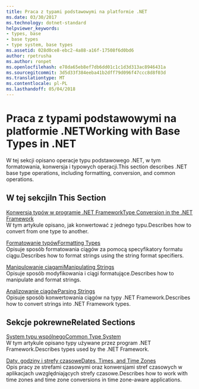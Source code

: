 ```yaml
---
title: Praca z typami podstawowymi na platformie .NET
ms.date: 03/30/2017
ms.technology: dotnet-standard
helpviewer_keywords:
- types, base
- base types
- type system, base types
ms.assetid: 028d0ce8-ebc2-4a88-a16f-17508f6d0bd6
author: rpetrusha
ms.author: ronpet
ms.openlocfilehash: e78da65eb8ef7db6dd01c1c1d3d313ac8946431a
ms.sourcegitcommit: 3d5d33f384eeba41b2dff79d096f47ccc8d8f03d
ms.translationtype: MT
ms.contentlocale: pl-PL
ms.lasthandoff: 05/04/2018
---
```

# <a name="working-with-base-types-in-net"></a><span data-ttu-id="3d543-102">Praca z typami podstawowymi na platformie .NET</span><span class="sxs-lookup"><span data-stu-id="3d543-102">Working with Base Types in .NET</span></span>
<span data-ttu-id="3d543-103">W tej sekcji opisano operacje typu podstawowego .NET, w tym formatowania, konwersja i typowych operacji.</span><span class="sxs-lookup"><span data-stu-id="3d543-103">This section describes .NET base type operations, including formatting, conversion, and common operations.</span></span>  
  
## <a name="in-this-section"></a><span data-ttu-id="3d543-104">W tej sekcji</span><span class="sxs-lookup"><span data-stu-id="3d543-104">In This Section</span></span>  
 [<span data-ttu-id="3d543-105">Konwersja typów w programie .NET Framework</span><span class="sxs-lookup"><span data-stu-id="3d543-105">Type Conversion in the .NET Framework</span></span>](../../../docs/standard/base-types/type-conversion.md)  
 <span data-ttu-id="3d543-106">W tym artykule opisano, jak konwertować z jednego typu.</span><span class="sxs-lookup"><span data-stu-id="3d543-106">Describes how to convert from one type to another.</span></span>  
  
 [<span data-ttu-id="3d543-107">Formatowanie typów</span><span class="sxs-lookup"><span data-stu-id="3d543-107">Formatting Types</span></span>](../../../docs/standard/base-types/formatting-types.md)  
 <span data-ttu-id="3d543-108">Opisuje sposób formatowania ciągów za pomocą specyfikatory formatu ciągu.</span><span class="sxs-lookup"><span data-stu-id="3d543-108">Describes how to format strings using the string format specifiers.</span></span>  
  
 [<span data-ttu-id="3d543-109">Manipulowanie ciągami</span><span class="sxs-lookup"><span data-stu-id="3d543-109">Manipulating Strings</span></span>](../../../docs/standard/base-types/manipulating-strings.md)  
 <span data-ttu-id="3d543-110">Opisuje sposób modyfikowania i ciągi formatujące.</span><span class="sxs-lookup"><span data-stu-id="3d543-110">Describes how to manipulate and format strings.</span></span>  
  
 [<span data-ttu-id="3d543-111">Analizowanie ciągów</span><span class="sxs-lookup"><span data-stu-id="3d543-111">Parsing Strings</span></span>](../../../docs/standard/base-types/parsing-strings.md)  
 <span data-ttu-id="3d543-112">Opisuje sposób konwertowania ciągów na typy .NET Framework.</span><span class="sxs-lookup"><span data-stu-id="3d543-112">Describes how to convert strings into .NET Framework types.</span></span>  
  
## <a name="related-sections"></a><span data-ttu-id="3d543-113">Sekcje pokrewne</span><span class="sxs-lookup"><span data-stu-id="3d543-113">Related Sections</span></span>  
 [<span data-ttu-id="3d543-114">System typu wspólnego</span><span class="sxs-lookup"><span data-stu-id="3d543-114">Common Type System</span></span>](../../../docs/standard/base-types/common-type-system.md)  
 <span data-ttu-id="3d543-115">W tym artykule opisano typy używane przez program .NET Framework.</span><span class="sxs-lookup"><span data-stu-id="3d543-115">Describes types used by the .NET Framework.</span></span>  
  
 [<span data-ttu-id="3d543-116">Daty, godziny i strefy czasowe</span><span class="sxs-lookup"><span data-stu-id="3d543-116">Dates, Times, and Time Zones</span></span>](../../../docs/standard/datetime/index.md)  
 <span data-ttu-id="3d543-117">Opis pracy ze strefami czasowymi oraz konwersjami stref czasowych w aplikacjach uwzględniających strefy czasowe.</span><span class="sxs-lookup"><span data-stu-id="3d543-117">Describes how to work with time zones and time zone conversions in time zone-aware applications.</span></span>

